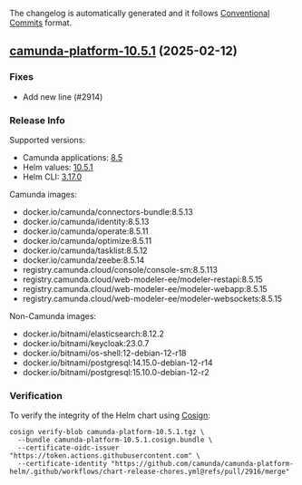 The changelog is automatically generated and it follows [Conventional Commits](https://www.conventionalcommits.org/en/v1.0.0/) format.

## [camunda-platform-10.5.1](https://github.com/camunda/camunda-platform-helm/releases/tag/camunda-platform-10.5.1) (2025-02-12)

### Fixes

- Add new line (#2914)

<!-- generated by git-cliff -->
### Release Info

Supported versions:

- Camunda applications: [8.5](https://github.com/camunda/camunda-platform/releases?q=tag%3A8.5&expanded=true)
- Helm values: [10.5.1](https://artifacthub.io/packages/helm/camunda/camunda-platform/10.5.1#parameters)
- Helm CLI: [3.17.0](https://github.com/helm/helm/releases/tag/v3.17.0)

Camunda images:

- docker.io/camunda/connectors-bundle:8.5.13
- docker.io/camunda/identity:8.5.13
- docker.io/camunda/operate:8.5.11
- docker.io/camunda/optimize:8.5.11
- docker.io/camunda/tasklist:8.5.12
- docker.io/camunda/zeebe:8.5.14
- registry.camunda.cloud/console/console-sm:8.5.113
- registry.camunda.cloud/web-modeler-ee/modeler-restapi:8.5.15
- registry.camunda.cloud/web-modeler-ee/modeler-webapp:8.5.15
- registry.camunda.cloud/web-modeler-ee/modeler-websockets:8.5.15

Non-Camunda images:

- docker.io/bitnami/elasticsearch:8.12.2
- docker.io/bitnami/keycloak:23.0.7
- docker.io/bitnami/os-shell:12-debian-12-r18
- docker.io/bitnami/postgresql:14.15.0-debian-12-r14
- docker.io/bitnami/postgresql:15.10.0-debian-12-r2

### Verification

To verify the integrity of the Helm chart using [Cosign](https://docs.sigstore.dev/signing/quickstart/):

```shell
cosign verify-blob camunda-platform-10.5.1.tgz \
  --bundle camunda-platform-10.5.1.cosign.bundle \
  --certificate-oidc-issuer "https://token.actions.githubusercontent.com" \
  --certificate-identity "https://github.com/camunda/camunda-platform-helm/.github/workflows/chart-release-chores.yml@refs/pull/2916/merge"
```

